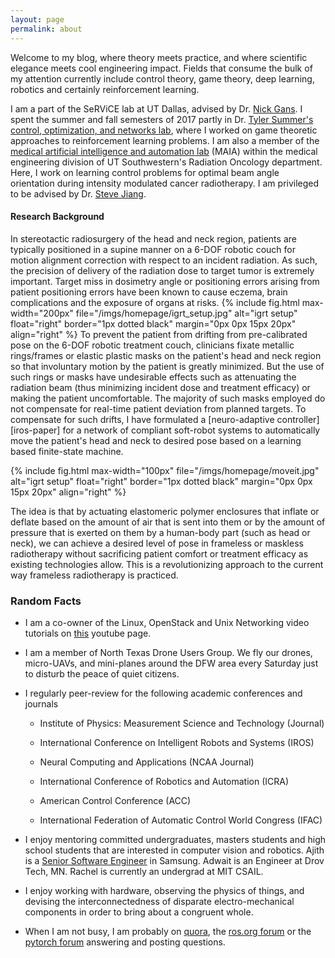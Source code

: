 ```yaml
---
layout: page
permalink: about
---
```


<?php include_once("analyticstracking.php") ?>

<!-- <img src="/downloads/Pat.jpg" alt="Me" align="right" style="width:100px;height:100px;"> -->
Welcome to my blog, where theory meets practice, and where scientific elegance meets cool engineering impact. Fields that consume the bulk of my attention currently include control theory, game theory, deep learning, robotics and certainly reinforcement learning.

<!-- My work explores better model representation in dynamical systems using state-of-the-art neural network function approximators to determine accurate system models, for example in adaptive control or model predictive control of complex nonlinear systems. My background is in Physics and Control theory and I spend my PhD research exploring better ways of automating motion alignment correction systems in clinical cancer radiotherapy of malignant cancers of the head and neck region. The novelty of my work includes (i) the design and use of soft robots with morphological computation properties to dynamically adjust patient motion along desired degrees of freedom during cancer radiotherapy treatment; (ii) adaptive function approximators to model these coupled nonlinearities.  As these soft actuators are nonlinear, a lot of effort goes into formulating the model properties of the hardware in order to obtain an effective controller that can deliver the required sub-millimeter and sub-degree accuracy. Owing to the recent advances in sequential deep learning frameworks in terms of their accuracy and precision in generating powerful models for tasks including speech recognition and machine language translation, I leverage on these technologies to create dynamic models of the patient testbed and to design appropriate adaptive controllers to scale. -->

I am a part of the SeRViCE lab at UT Dallas, advised by Dr. [Nick Gans](www.utdallas.edu/~ngans). I spent the summer and fall semesters of 2017 partly in Dr. [Tyler Summer's](http://me.utdallas.edu/people/summers.html) [control, optimization, and networks lab](http://www.utdallas.edu/~tyler.summers/), where I worked on game theoretic approaches to reinforcement learning problems.
I am also a member of the [medical artificial intelligence and automation lab](http://www.utsouthwestern.edu/labs/maia/about/meet-our-team.html) (MAIA) within the medical engineering division of UT Southwestern's Radiation Oncology department. Here, I work on learning control problems for optimal beam angle orientation during intensity modulated cancer radiotherapy. I am privileged to be advised by Dr. [Steve Jiang](http://profiles.utsouthwestern.edu/profile/150563/steve-jiang.html).

#### Research Background

In stereotactic radiosurgery of the head and neck region, patients are typically positioned in a supine manner on a 6-DOF robotic couch for motion alignment correction with respect to an incident radiation. As such, the precision of delivery of the radiation dose to target tumor is extremely important. Target miss in dosimetry angle or positioning errors arising from patient positioning errors have been known to cause eczema, brain complications and the exposure of organs at risks.
{% include fig.html
max-width="200px" file="/imgs/homepage/igrt_setup.jpg" alt="igrt setup"
float="right"  border="1px dotted black"  margin="0px 0px 15px 20px" align="right"
 %}
To prevent the patient from drifting from pre-calibrated pose on the 6-DOF robotic treatment couch, clinicians fixate metallic rings/frames or elastic plastic masks on the patient's head and neck region so that involuntary motion by the patient is greatly minimized. But the use of such rings or masks have undesirable effects such as attenuating the radiation beam (thus minimizing incident dose and treatment efficacy) or making the patient uncomfortable.
The majority of such masks employed do not compensate for real-time patient deviation from planned targets. To compensate for such drifts, I have formulated a [neuro-adaptive controller][iros-paper] for a network of compliant soft-robot systems to automatically move the patient's head and neck to desired pose based on a learning based finite-state machine.

{% include fig.html
max-width="100px" file="/imgs/homepage/moveit.jpg" alt="igrt setup"
float="right"  border="1px dotted black"  margin="0px 0px 15px 20px" align="right"
 %}

The idea is that by actuating elastomeric polymer enclosures that inflate or deflate based on the amount of air that is sent into them or by the amount of pressure that is exerted on them by a human-body part (such as head or neck), we can achieve a desired level of pose in frameless or maskless radiotherapy without sacrificing patient comfort or treatment efficacy as existing technologies allow. This is a revolutionizing approach to the current way frameless radiotherapy is practiced.

### Random Facts

+ I am a co-owner of the Linux, OpenStack and Unix Networking video tutorials on [this](https://www.youtube.com/channel/UC-0PMn0rKV_ZOHF-qX6N3fQ/videos) youtube page.

+ I am a member of North Texas Drone Users Group. We fly our drones, micro-UAVs, and mini-planes around the DFW area every Saturday just to disturb the peace of quiet citizens.

+ I regularly peer-review for the following academic conferences and journals

    - Institute of Physics: Measurement Science and Technology (Journal)

    - International Conference on Intelligent Robots and Systems (IROS)

    - Neural Computing and Applications (NCAA Journal)

    - International Conference of Robotics and Automation (ICRA)

    - American Control Conference (ACC)

    - International Federation of Automatic Control World Congress (IFAC)

+ I enjoy mentoring committed undergraduates, masters students and high school students that are interested in computer vision and robotics. Ajith is a  <a href="https://www.linkedin.com/in/ajithvenkateswaran/">Senior Software Engineer</a> in Samsung. Adwait is an Engineer at Drov Tech, MN. Rachel is currently an undergrad at MIT CSAIL.

+ I enjoy working with hardware, observing the physics of things, and devising the interconnectedness of disparate electro-mechanical components in order to bring about a congruent whole.

<!-- + I still consider Sheffield my adopted home. Biggest village in Yorkshire, where I've made some of my biggest mistakes; where I've met some of the best people I could ever hope to know. City of hills. Home of the Yorkshire pudding. Of thee I sing! -->

+ When I am not busy, I am probably on [quora](https://www.quora.com/profile/Lekan-4), the [ros.org forum](http://answers.ros.org) or the [pytorch forum](http://discuss.pytorch.org) answering and posting questions.
